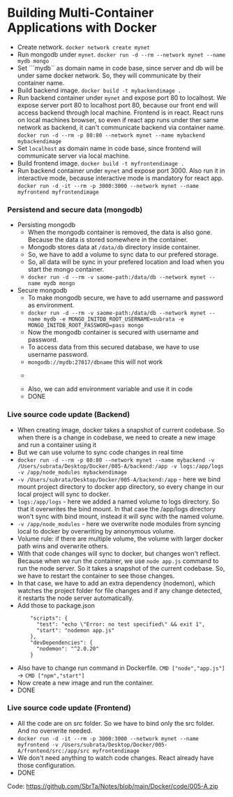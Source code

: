 # Building Multi-Container Applications with Docker
  - Create network. ```docker network create mynet```
  - Run mongodb under ```mynet```. ```docker run -d --rm --network mynet --name mydb mongo```
  - Set ```mydb`` as domain name in code base, since server and db will be under same docker network. So, they will communicate by their container name.
  - Build backend image. ```docker build -t mybackendimage .```
  - Run backend container under ```mynet``` and expose port 80 to localhost. We expose server port 80 to localhost port 80, because our front end will access backend through local machine. Frontend is in react. React runs on local machines browser, so even if react app runs under ther same network as backend, it can't communicate backend via container name. ```docker run -d --rm -p 80:80 --network mynet --name mybackend mybackendimage```
  - Set ```localhost``` as domain name in code base, since frontend will communicate server via local machine.
  - Build frontend image. ```docker build -t myfrontendimage .```
  - Run backend container under ```mynet``` and expose port 3000. Also run it in interactive mode, because interactive mode is mandatory for react app. ```docker run -d -it --rm -p 3000:3000 --network mynet --name myfrontend myfrontendimage```

### Persistend and secure data (mongodb)
  - Persisting mongodb
    - When the mongodb container is removed, the data is also gone. Because the data is stored somewhere in the container.
    - Mongodb stores data at ```/data/db``` directory inside container.
    - So, we have to add a volume to sync data to our prefered storage.
    - So, all data will be sync in your prefered location and load when you start the mongo container.
    - ```docker run -d --rm -v saome-path:/data/db --network mynet --name mydb mongo```
  - Secure mongodb
    - To make mongodb secure, we have to add username and password as environment.
    - ```docker run -d --rm -v saome-path:/data/db --network mynet --name mydb -e MONGO_INITDB_ROOT_USERNAME=subrata -e MONGO_INITDB_ROOT_PASSWORD=pass mongo```
    - Now the mongodb container is secured with username and password.
    - To access data from this secured database, we have to use username password.
    - ```mongodb://mydb:27017/dbname``` this will not work
    - ```mongodb://subrata:pass@mydb:27017/dbname?authSource=admin' this will work
    - Also, we can add environment variable and use it in code
    - DONE

### Live source code update (Backend)
  - When creating image, docker takes a snapshot of current codebase. So when there is a change in codebase, we need to create a new image and run a container using it
  - But we can use volume to sync code changes in real time
  - ```docker run -d --rm -p 80:80 --network mynet --name mybackend -v /Users/subrata/Desktop/Docker/005-A/backend:/app -v logs:/app/logs -v /app/node_modules mybackendimage```
  - ```-v /Users/subrata/Desktop/Docker/005-A/backend:/app``` - here we bind mount project directory to docker app directory, so every change in our local project will sync to docker.
  - ```logs:/app/logs``` - here we added a named volume to logs directory. So that it overwrites the bind mount. In that case the /app/logs directory won't sync with bind mount, instead it will sync with the named volume.
  - ```-v /app/node_modules``` - here we overwrite node modules from syncing local to docker by overwriting by annonymous volume.
  - Volume rule: if there are multiple volume, the volume with larger docker path wins and overwrite others.
  - With that code changes will sync to docker, but changes won't reflect. Because when we run the container, we use ```node app.js``` command to run the node server. So it takes a snapshot of the current codebase. So, we have to restart the container to see those changes.
  - In that case, we have to add an extra dependency (nodemon), which watches the project folder for file changes and if any change detected, it restarts the node server automatically.
  - Add those to package.json
    ```
        "scripts": {
          "test": "echo \"Error: no test specified\" && exit 1",
          "start": "nodemon app.js"
        },
        "devDependencies": {
          "nodemon": "^2.0.20"
        }
    ```
  - Also have to change run command in Dockerfile. ```CMD ["node","app.js"]``` -> ```CMD ["npm","start"]```
  - Now create a new image and run the container.
  - DONE

### Live source code update (Frontend)
  - All the code are on src folder. So we have to bind only the src folder. And no overwrite needed.
  - ```docker run -d -it --rm -p 3000:3000 --network mynet --name myfrontend -v /Users/subrata/Desktop/Docker/005-A/frontend/src:/app/src myfrontendimage```
  - We don't need anything to watch code changes. React already have those configuration.
  - DONE


Code: https://github.com/SbrTa/Notes/blob/main/Docker/code/005-A.zip
